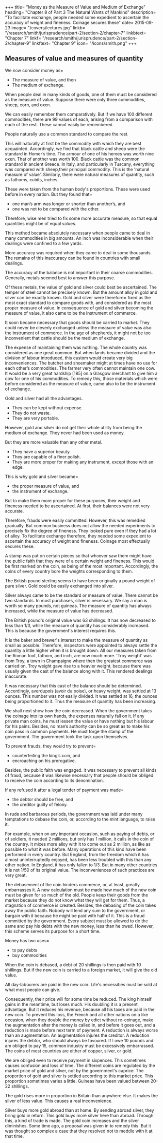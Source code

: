 +++
title=  "Money as the Measure of Value and Medium of Exchange"
heading=  "Chapter 8 of Part 3 The Natural Wants of Mankind"
description=  "To facilitate exchange, people needed some expedient to ascertain the accuracy of weight and fineness. Coinage secures these"
date=  2015-09-23
image=  "/covers/lectures.jpg"
linkb=  "/research/smith/jurisprudence/part-2/section-2/chapter-7"
linkbtext=  "Chapter 7"
linkf=  "/research/smith/jurisprudence/part-2/section-2/chapter-9"
linkftext=  "Chapter 9"
icon=  "/icons/smith.png"
+++


## Measures of value and measures of quantity

We now consider money as= 
- The measure of value, and then
- The medium of exchange.

When people deal in many kinds of goods, one of them must be considered as the measure of value. Suppose there were only three commodities, sheep, corn, and oxen.

We can easily remember them comparatively. But if we have 100 different commodities, there are 99 values of each, arising from a comparison with each of the rest. These cannot easily be remembered.

People naturally use a common standard to compare the rest.

This will naturally at first be the commodity with which they are best acquainted.
Accordingly, we find that black cattle and sheep were the standard in Homer’s time.
The armour of one of his heroes was worth nine oxen.
That of another was worth 100.
Black cattle was the common standard in ancient Greece.
In Italy, and particularly in Tuscany, everything was compared with sheep,their principal commodity.
This is the 'natural measure of value'.
Similarly, there were natural measures of quantity, such as fathoms, cubits, inches.

These were taken from the human body's proportions.
These were used before in every nation.
But they found that= 
- one man’s arm was longer or shorter than another’s, and
- one was not to be compared with the other.

Therefore, wise men tried to fix some more accurate measure, so that equal quantities might be of equal values.

This method became absolutely necessary when people came to deal in many commodities in big amounts.
An inch was inconsiderable when their dealings were confined to a few yards.

More accuracy was required when they came to deal in some thousands.
The remains of this inaccuracy can be found in countries with small dealings.

The accuracy of the balance is not important in their coarse commodities.
Generally, metals seemed best to answer this purpose.

Of these metals, the value of gold and silver could best be ascertained.
The temper of steel cannot be precisely known.
But the amount alloy in gold and silver can be exactly known.
Gold and silver were therefore= 
fixed as the most exact standard to compare goods with, and
considered as the most proper measure of value.
In consequence of gold and silver becoming the measure of value, it also came to be the instrument of commerce.

It soon became necessary that goods should be carried to market.
They could never be cleverly exchanged unless the measure of value was also the instrument of commerce.
In the age of shepherds, it might not be too inconvenient that cattle should be the medium of exchange.

The expense of maintaining them was nothing.
The whole country was considered as one great common.
But when lands became divided and the division of labour introduced, this custom would create very big inconveniences.
The butcher and shoemaker might at times have no use for each other’s commodities.
The farmer very often cannot maintain one cow.
It would be a very great hardship [185] on a Glasgow merchant to give him a cow for one of his commodities.
To remedy this, those materials which were before considered as the measure of value, came also to be the instrument of exchange.

Gold and silver had all the advantages.
- They can be kept without expense.
- They do not waste.
- They are very portable.

However, gold and silver do not get their whole utility from being the medium of exchange.
They never had been used as money.

But they are more valuable than any other metal.
- They have a superior beauty.
- They are capable of a finer polish.
- They are more proper for making any instrument, except those with an edge.

This is why gold and silver became= 
- the proper measure of value, and
- the instrument of exchange.

But to make them more proper for these purposes, their weight and fineness needed to be ascertained. At first, their balances were not very accurate.

Therefore, frauds were easily committed.
However, this was remedied gradually.
But common business does not allow the needed experiments to precisely fix the degree of fineness.
They looked pure even if they had a lot of alloy.
To facilitate exchange therefore, they needed some expedient to ascertain the accuracy of weight and fineness.
Coinage most effectually secures these.

A stamp was put on certain pieces so that whoever saw them might have the public faith that they were of a certain weight and fineness.
This would be first marked on the coin, as being of the most important.
Accordingly, the coins of every country bore the weights corresponding to them.

The British pound sterling seems to have been originally a pound weight of pure silver.
Gold could be easily exchanged into silver.

Silver always came to be the standard or measure of value.
There cannot be two standards.
In most purchases, silver is necessary.
We say a man is worth so many pounds, not guineas.
The measure of quantity has always increased, while the measure of value has decreased.

The British pound's original value was 63 shillings.
It has now decreased to less than 1/3, while the measure of quantity has considerably increased.
This is because the government's interest requires this.

It is the baker and brewer's interest to make the measure of quantity as small as possible.
Therefore, inspectors were appointed to always settle the quantity a little higher when it is brought down.
All our measures taken from the Roman foot, fathom, and inch, are now much more.
'Troy weight' was from Troy, a town in Champaigne where then the greatest commerce was carried on.
Troy weight gave rise to a heavier weight, because there was usually given the cast of the balance along with it.
This rendered dealings inaccurate.

It was necessary that this cast of the balance should be determined.
Accordingly, averdupois (avoir du poise), or heavy weight, was settled at 13 ounces.
This number was not easily divided.
It was settled at 16, the ounces being proportioned to it.
Thus the measure of quantity has been increasing.

We shall next show how the coin decreased.
When the government takes the coinage into its own hands, the expenses naturally fall on it.
If any private man coins, he must lessen the value or have nothing but his labour for his pains.
Besides, no man’s authority can be so great as to make his coin pass in common payments.
He must forge the stamp of the government.
The government took the task upon themselves.

To prevent frauds, they would try to prevent= 
- counterfeiting the king’s coin, and
- encroaching on his prerogative.

Besides, the public faith was engaged.
It was necessary to prevent all kinds of fraud, because it was likewise necessary that people should be obliged to receive the coin according to its denomination.

If any refused it after a legal tender of payment was made= 
- the debtor should be free, and
- the creditor guilty of felony.

In rude and barbarous periods, the government was laid under many temptations to debase the coin, or, according to the mint language, to raise it.

For example, when on any important occasion, such as paying of debts, or of soldiers, it needed 2 millions, but only has 1 million, it calls in the coin of the country.
It mixes more alloy with it to come out as 2 million, as like as possible to what it was before.
Many operations of this kind have been performed in every country.
But England, from the freedom which it has almost uninterruptedly enjoyed, has been less troubled with this than any other nation.
In England, it has only fallen to 1/3.
But in many other countries it is not 1/50 of its original value.
The inconveniences of such practices are very great.

The debasement of the coin hinders commerce, or, at least, greatly embarrasses it.
A new calculation must be made how much of the new coin must be given for so much of the old.
People keep their goods from the market because they do not know what they will get for them.
Thus, a stagnation of commerce is created.
Besides, the debasing of the coin takes away the public faith.
Nobody will lend any sum to the government, or bargain with it because he might be paid with half of it.
This is a fraud committed by the government.
Every subject must be allowed to do the same and pay his debts with the new money, less than he owed.
However, this scheme serves its purpose for a short time.

Money has two uses= 
- to pay debts
- buy commodities

When the coin is debased, a debt of 20 shillings is then paid with 10 shillings. But if the new coin is carried to a foreign market, it will give the old value.

All day-labourers are paid in the new coin.
Life's necessities must be sold at what most people can give.

Consequently, their price will for some time be reduced.
The king himself gains in the meantime, but loses much.
His doubling it is a present advantage.
But it reduces his revenue, because all his taxes are paid in the new coin.
To prevent this loss, the French and all other nations on a like occasion, when they double the money by edict without re-coinage, make the augmentation after the money is called in, and before it goes out, and a reduction is made before next term of payment.
A reduction is always worse than an augmentation.
An augmentation injures the creditor.
A reduction injures the debtor, who should always be favoured.
If I owe 10 pounds and am obliged to pay 15, common industry must be excessively embarrassed.
The coins of most countries are either of copper, silver, or gold.

We are obliged even to receive payment in sixpences. This sometimes causes confusion and loss of time.
The different coins are regulated by the market price of gold and silver, not by the government's caprice.
The proportion of gold and silver is settled according to this market price.
This proportion sometimes varies a little.
Guineas have been valued between 20-22 shillings.

The gold rises more in proportion in Britain than anywhere else. It makes the silver of less value.
This causes a real inconvenience. 

Silver buys more gold abroad than at home.
By sending abroad silver, they bring gold in return.
This gold buys more silver here than abroad.
Through this, a kind of trade is made.
The gold coin increases and the silver diminishes.
Some time ago, a proposal was given in to remedy this.
But it was thought so complex a case that they resolved not to meddle with it at that time.